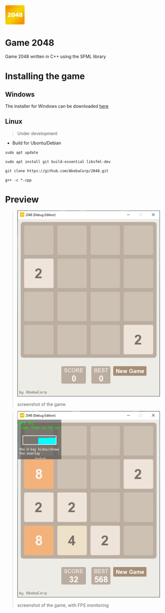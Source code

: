 <img src=/img/icon.png width=64>
<h1>Game 2048 </h1>
Game 2048 written in C++ using the SFML library

# Installing the game
## Windows
The installer for Windows can be downloaded [here](/setup/)

## Linux
> Under development
* Build for Ubontu/Debian
```
sudo apt update
```
```
sudo apt install git build-essential libsfml-dev
```
```
git clone https://github.com/AbobaCorp/2048.git
```
```
g++ -c *.cpp

```

# Preview
> ![](/img/1.png)
> 
> screenshot of the game

> ![](/img/2.png)
> 
> screenshot of the game, with FPS monitoring

